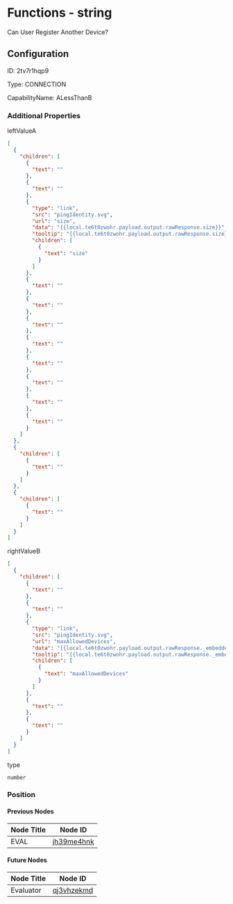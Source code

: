 # Functions - string 
Can User Register Another Device?
## Configuration
ID:  2tv7r1hqp9

Type: CONNECTION 

CapabilityName: ALessThanB






### Additional Properties
leftValueA
```json 
[
  {
    "children": [
      {
        "text": ""
      },
      {
        "text": ""
      },
      {
        "type": "link",
        "src": "pingIdentity.svg",
        "url": "size",
        "data": "{{local.te6t0zwohr.payload.output.rawResponse.size}}",
        "tooltip": "{{local.te6t0zwohr.payload.output.rawResponse.size}}",
        "children": [
          {
            "text": "size"
          }
        ]
      },
      {
        "text": ""
      },
      {
        "text": ""
      },
      {
        "text": ""
      },
      {
        "text": ""
      },
      {
        "text": ""
      },
      {
        "text": ""
      },
      {
        "text": ""
      },
      {
        "text": ""
      }
    ]
  },
  {
    "children": [
      {
        "text": ""
      }
    ]
  },
  {
    "children": [
      {
        "text": ""
      }
    ]
  }
]
```


rightValueB
```json 
[
  {
    "children": [
      {
        "text": ""
      },
      {
        "text": ""
      },
      {
        "type": "link",
        "src": "pingIdentity.svg",
        "url": "maxAllowedDevices",
        "data": "{{local.te6t0zwohr.payload.output.rawResponse._embedded.mfaSettings.pairing.maxAllowedDevices}}",
        "tooltip": "{{local.te6t0zwohr.payload.output.rawResponse._embedded.mfaSettings.pairing.maxAllowedDevices}}",
        "children": [
          {
            "text": "maxAllowedDevices"
          }
        ]
      },
      {
        "text": ""
      },
      {
        "text": ""
      }
    ]
  }
]
```


type
```string 
number
```





### Position

#### Previous Nodes
| Node Title | Node ID |
| :------------- | ------------ |
| EVAL | [jh39me4hnk](./jh39me4hnk.md) | 
 
 #### Future Nodes
| Node Title | Node ID |
| :------------- | ------------ |
| Evaluator |[qj3vhzekmd](./qj3vhzekmd.md) | 